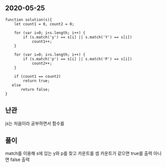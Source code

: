## 2020-05-25

~~~
function solution(s){
    let count1 = 0, count2 = 0;
    
    for (var i=0; i<s.length; i++) {
        if (s.match('y') == s[i] || s.match('Y') == s[i])
            count1++;
    }
    
    for (var i=0; i<s.length; i++) {
        if (s.match('p') == s[i] || s.match('P') == s[i])
            count2++;
    }
    
    if (count1 == count2)
        return true;
   else 
       return false;
}
~~~

## 난관
js는 처음이라 공부하면서 함수를 

## 풀이
match를 이용해 s에 있는 y와 p를 찾고 카운트를 셈
카운트가 같으면 true를 출력 아니면 false 출력
